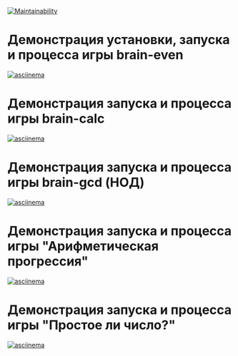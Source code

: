 [![Maintainability](https://api.codeclimate.com/v1/badges/5dee2ccf2636fffe4f33/maintainability)](https://codeclimate.com/github/sroonla/project/maintainability)

# Демонстрация установки, запуска и процесса игры brain-even
[![asciinema](https://asciinema.org/a/stCqAWIaUkkiZi5cMwojpXCQN.svg)](https://asciinema.org/a/stCqAWIaUkkiZi5cMwojpXCQN)

# Демонстрация запуска и процесса игры brain-calc
[![asciinema](https://asciinema.org/a/knPhbYVYajOMI81cFh2JyE27b.svg)](https://asciinema.org/a/knPhbYVYajOMI81cFh2JyE27b)

# Демонстрация запуска и процесса игры brain-gcd (НОД)
[![asciinema](https://asciinema.org/a/VvW8MDHlkmCM2iDKKBuzDubhO.svg)](https://asciinema.org/a/VvW8MDHlkmCM2iDKKBuzDubhO)

# Демонстрация запуска и процесса игры "Арифметическая прогрессия"
[![asciinema](https://asciinema.org/a/QXxPegoHokyY803vfG8rEBWo4.svg)](https://asciinema.org/a/QXxPegoHokyY803vfG8rEBWo4)

# Демонстрация запуска и процесса игры "Простое ли число?"
[![asciinema](https://asciinema.org/a/cLjGXuzy2iHRBucaYaLqbVt4Q.svg)](https://asciinema.org/a/cLjGXuzy2iHRBucaYaLqbVt4Q)
